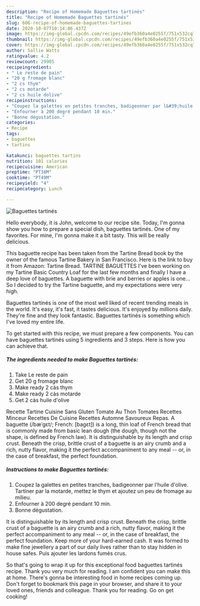 ```yaml
---
description: "Recipe of Homemade Baguettes tartinés"
title: "Recipe of Homemade Baguettes tartinés"
slug: 606-recipe-of-homemade-baguettes-tartines
date: 2020-10-07T10:14:06.437Z
image: https://img-global.cpcdn.com/recipes/49efb360a4e0255f/751x532cq70/baguettes-tartines-photo-principale-de-la-recette.jpg
thumbnail: https://img-global.cpcdn.com/recipes/49efb360a4e0255f/751x532cq70/baguettes-tartines-photo-principale-de-la-recette.jpg
cover: https://img-global.cpcdn.com/recipes/49efb360a4e0255f/751x532cq70/baguettes-tartines-photo-principale-de-la-recette.jpg
author: Sallie Watts
ratingvalue: 4.2
reviewcount: 29905
recipeingredient:
- " Le reste de pain"
- "20 g fromage blanc"
- "2 cs thym"
- "2 cs motarde"
- "2 cs huile dolive"
recipeinstructions:
- "Coupez la galettes en petites tranches, badigeonner par l&#39;huile d&#39;olive. Tartiner par la motarde, mettez le thym et ajoutez un peu de fromage au milieu."
- "Enfourner à 200 degré pendant 10 min."
- "Bonne dégustation."
categories:
- Recipe
tags:
- baguettes
- tartins

katakunci: baguettes tartins 
nutrition: 101 calories
recipecuisine: American
preptime: "PT38M"
cooktime: "PT49M"
recipeyield: "4"
recipecategory: Lunch

---
```



![Baguettes tartinés](https://img-global.cpcdn.com/recipes/49efb360a4e0255f/751x532cq70/baguettes-tartines-photo-principale-de-la-recette.jpg)

Hello everybody, it is John, welcome to our recipe site. Today, I'm gonna show you how to prepare a special dish, baguettes tartinés. One of my favorites. For mine, I'm gonna make it a bit tasty. This will be really delicious.

This baguette recipe has been taken from the Tartine Bread book by the owner of the famous Tartine Bakery in San Francisco. Here is the link to buy it from Amazon: Tartine Bread. TARTINE BAGUETTES I&#39;ve been working on my Tartine Basic Country Loaf for the last few months and finally I have a deep love of baguettes. A baguette with brie and berries or apples is one… So I decided to try the Tartine baguette, and my expectations were very high.

Baguettes tartinés is one of the most well liked of recent trending meals in the world. It's easy, it's fast, it tastes delicious. It's enjoyed by millions daily. They're fine and they look fantastic. Baguettes tartinés is something which I've loved my entire life.


To get started with this recipe, we must prepare a few components. You can have baguettes tartinés using 5 ingredients and 3 steps. Here is how you can achieve that.

<!--inarticleads1-->

##### The ingredients needed to make Baguettes tartinés:

1. Take  Le reste de pain
1. Get 20 g fromage blanc
1. Make ready 2 càs thym
1. Make ready 2 càs motarde
1. Get 2 càs huile d&#39;olive


Recette Tartine Cuisine Sans Gluten Tomate Au Thon Tomates Recettes Minceur Recettes De Cuisine Recettes Automne Savoureux Repas. A baguette (/bæˈɡɛt/; French: [baɡɛt]) is a long, thin loaf of French bread that is commonly made from basic lean dough (the dough, though not the shape, is defined by French law). It is distinguishable by its length and crisp crust. Beneath the crisp, brittle crust of a baguette is an airy crumb and a rich, nutty flavor, making it the perfect accompaniment to any meal -- or, in the case of breakfast, the perfect foundation. 

<!--inarticleads2-->

##### Instructions to make Baguettes tartinés:

1. Coupez la galettes en petites tranches, badigeonner par l&#39;huile d&#39;olive. Tartiner par la motarde, mettez le thym et ajoutez un peu de fromage au milieu.
1. Enfourner à 200 degré pendant 10 min.
1. Bonne dégustation.


It is distinguishable by its length and crisp crust. Beneath the crisp, brittle crust of a baguette is an airy crumb and a rich, nutty flavor, making it the perfect accompaniment to any meal -- or, in the case of breakfast, the perfect foundation. Keep more of your hard-earned cash. It was formed to make fine jewellery a part of our daily lives rather than to stay hidden in house safes. Puis ajouter les lardons fumés crus. 

So that's going to wrap it up for this exceptional food baguettes tartinés recipe. Thank you very much for reading. I am confident you can make this at home. There's gonna be interesting food in home recipes coming up. Don't forget to bookmark this page in your browser, and share it to your loved ones, friends and colleague. Thank you for reading. Go on get cooking!
